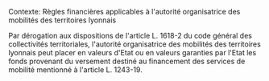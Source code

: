 Contexte: Règles financières applicables à l'autorité organisatrice des mobilités des territoires lyonnais

Par dérogation aux dispositions de l'article L. 1618-2 du code général des collectivités territoriales, l'autorité organisatrice des mobilités des territoires lyonnais peut placer en valeurs d'Etat ou en valeurs garanties par l'Etat les fonds provenant du versement destiné au financement des services de mobilité mentionné à l'article L. 1243-19.